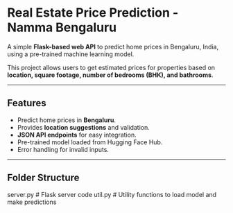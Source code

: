 # Real Estate Price Prediction - Namma Bengaluru

A simple **Flask-based web API** to predict home prices in Bengaluru, India, using a pre-trained machine learning model.

This project allows users to get estimated prices for properties based on **location, square footage, number of bedrooms (BHK), and bathrooms**.

---

## Features

- Predict home prices in **Bengaluru**.
- Provides **location suggestions** and validation.
- **JSON API endpoints** for easy integration.
- Pre-trained model loaded from Hugging Face Hub.
- Error handling for invalid inputs.

---

## Folder Structure

server.py # Flask server code
util.py # Utility functions to load model and make predictions
